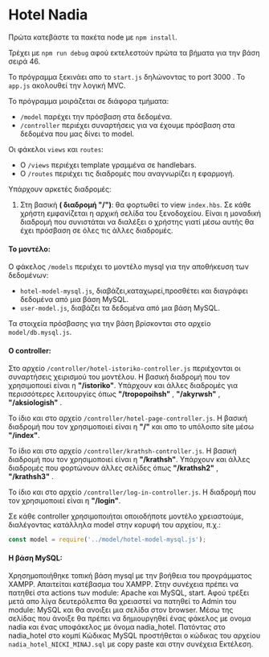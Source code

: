 # Hotel Nadia 


Πρώτα κατεβάστε τα πακέτα node με `npm install`.

Τρέχει με `npm run debug` αφού εκτελεστούν πρώτα τα βήματα για την βάση σειρά 46.

Το πρόγραμμα ξεκινάει απο το `start.js` δηλώνοντας το port 3000 .
Το `app.js` ακολουθεί την λογική MVC.


Το πρόγραμμα μοιράζεται σε διάφορα τμήματα: 
 - `/model` παρέχει την πρόσβαση στα δεδομένα.
 - `/controller` περιέχει συναρτήσεις για να έχουμε πρόσβαση στα δεδομένα που μας δίνει το model.
 
 Οι φάκελοι `views` και `routes`:
 
 - Ο `/views` περιέχει template γραμμένα σε handlebars.
 - Ο `/routes` περιέχει τις διαδρομές που αναγνωρίζει η εφαρμογή.

Υπάρχουν αρκετές διαδρομές:
1. Στη βασική **( διαδρομή "/")**: θα φορτωθεί το view `index.hbs`. Σε κάθε χρήστη εμφανίζεται η αρχική 
σελίδα του ξενοδοχείου. Είναι η μοναδική διαδρομή που συνιστάται να διαλέξει ο χρήστης γιατί μέσω αυτής θα έχει πρόσβαση σε όλες τις άλλες διαδρομές.

#### Το μοντέλο:
Ο φάκελος `/models` περιέχει το μοντέλο mysql για την αποθήκευση των δεδομένων: 
- `hotel-model-mysql.js`, διαβάζει,καταχωρεί,προσθέτει και διαγράφει δεδομένα από μια βάση MySQL.
-  `user-model.js`, διαβάζει τα δεδομένα από μια βάση MySQL.


Τα στοιχεία πρόσβασης για την βάση βρίσκονται στο αρχείο `model/db.mysql.js`.

#### Ο controller:
Στο αρχείο `/controller/hotel-istoriko-controller.js` περιέχονται οι συναρτήσεις χειρισμού του μοντέλου. Η βασική διαδρομή που τον χρησιμοποιεί είναι η **"/istoriko"**. Υπάρχουν και άλλες διαδρομές για περισσότερες λειτουργίες όπως **"/tropopoihsh"** , **"/akyrwsh"** , **"/aksiologish"** .

Το ίδιο και στο αρχείο `/controller/hotel-page-controller.js`. Η βασική διαδρομή που τον χρησιμοποιεί είναι η **"/"** και απο το υπόλοιπο site μέσω **"/index"**.

Το ίδιο και στο αρχείο `/controller/krathsh-controller.js`. Η βασική διαδρομή που τον χρησιμοποιεί είναι η **"/krathsh"**. Υπάρχουν και άλλες διαδρομές που φορτώνουν άλλες σελίδες όπως **"/krathsh2"** , **"/krathsh3"** .

Το ίδιο και στο αρχείο `/controller/log-in-controller.js`. Η διαδρομή που τον χρησιμοποιεί είναι η **"/login"**.

Σε κάθε controller χρησιμοποιήται οποιοδήποτε μοντέλο χρειαστούμε, διαλέγοντας κατάλληλα model στην κορυφή του αρχείου, π.χ.:
```javascript
const model = require('../model/hotel-model-mysql.js');
```
#### H βάση MySQL:
Χρησημοποιήθηκε τοπική βάση mysql με την βοήθεια του προγράμματος XAMPP.
Απαιτείται κατέβασμα του XAMPP.
Στην συνέχεια πρέπει να πατηθεί στα actions των module: Apache και MySQL, start.
Αφού τρέξει μετά απο λίγα δευτερόλεπτα θα χρειαστεί να πατηθεί το Admin του module: MySQL και θα ανοιξει μια σελίδα στον browser.
Μέσω της σελίδας που άνοιξε θα πρέπει να δημιουργηθεί ένας φάκελος με ονομα nadia και ένας υποφάκελος με όνομα nadia_hotel. 
Πατόντας στο nadia_hotel στο κομπί Κώδικας MySQL προστήθεται ο κώδικας του αρχείου `nadia_hotel_NICKI_MINAJ.sql` με copy paste και στην συνέχεια Εκτέλεση.
 
